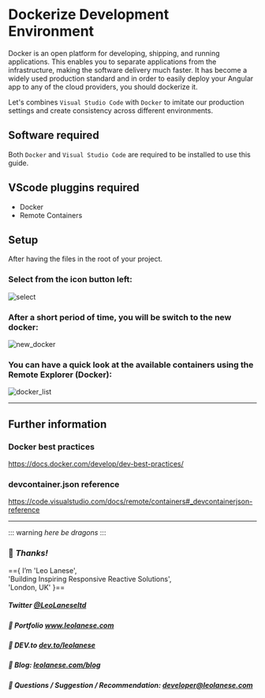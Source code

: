 # Dockerize Development Environment

Docker is an open platform for developing, shipping, and running applications. This enables you to separate applications from the infrastructure, making the software delivery much faster. It has become a widely used production standard and in order to easily deploy your Angular app to any of the cloud providers, you should dockerize it.

Let's combines `Visual Studio Code` with `Docker` to imitate our production settings and create consistency across different environments.

## Software required
Both `Docker` and `Visual Studio Code` are required to be installed to use this guide.

## VScode pluggins required
* Docker
* Remote Containers

## Setup
After having the files in the root of your project.

### Select from the icon button left:
![select](https://i.ibb.co/M2DKL0V/Screenshot-2020-10-04-at-20-30-09.png)

### After a short period of time, you will be switch to the new docker:
![new_docker](https://i.ibb.co/khyM43P/Screenshot-2020-10-04-at-20-31-30.png)

### You can have a quick look at the available containers using the Remote Explorer (Docker):
![docker_list](https://i.ibb.co/qnzRC60/Screenshot-2020-10-04-at-20-39-27.png)

---

## Further information

### Docker best practices
https://docs.docker.com/develop/dev-best-practices/

### devcontainer.json reference 
https://code.visualstudio.com/docs/remote/containers#_devcontainerjson-reference


---

::: warning
*here be dragons*
:::

### :100: <i>Thanks!</i>

 =={ I’m 'Leo Lanese',<br>
     'Building Inspiring Responsive Reactive Solutions',<br>
     'London, UK' }==<br>

##### Twitter <a href="https://twitter.com/LeoLaneseltd" target="_blank">@LeoLaneseltd</a>
##### 🔗 Portfolio <a href="https://www.leolanese.com" target="_blank">www.leolanese.com</a>
##### 🔗 DEV.to <a href="https://www.dev.to/leolanese" target="_blank">dev.to/leolanese</a>
##### 🔗 Blog: <a href="https://www.leolanese.com/blog" target="_blank">leolanese.com/blog</a>
##### 🔗 Questions / Suggestion / Recommendation: developer@leolanese.com
